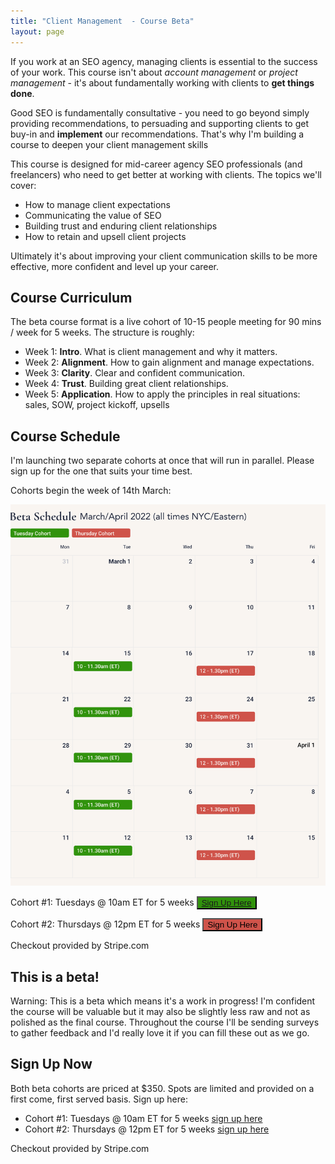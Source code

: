 ```yaml
---
title: "Client Management  - Course Beta"
layout: page
---
```


If you work at an SEO agency, managing clients is essential to the success of your work. This course isn't about *account management* or *project management* - it's about fundamentally working with clients to **get things done**.

Good SEO is fundamentally consultative - you need to go beyond simply providing recommendations, to persuading and supporting clients to get buy-in and **implement** our recommendations. That's why I'm building a course to deepen your client management skills

This course is designed for mid-career agency SEO professionals (and freelancers) who need to get better at working with clients. The topics we'll cover:

- How to manage client expectations
- Communicating the value of SEO
- Building trust and enduring client relationships
- How to retain and upsell client projects

Ultimately it's about improving your client communication skills to be more effective, more confident and level up your career.

## Course Curriculum

The beta course format is a live cohort of 10-15 people meeting for 90 mins / week for 5 weeks. The structure is roughly:

- Week 1: **Intro**. What is client management and why it matters.
- Week 2: **Alignment**. How to gain alignment and manage expectations.
- Week 3: **Clarity**. Clear and confident communication.
- Week 4: **Trust**. Building great client relationships.
- Week 5: **Application**. How to apply the principles in real situations: sales, SOW, project kickoff, upsells

## Course Schedule

<span class="red">I'm launching two separate cohorts at once that will run in parallel. Please sign up for the one that suits your time best.</span>

Cohorts begin the week of 14th March:

![](/images/2022-client-mgmt-beta-schedule.png)

Cohort #1: Tuesdays @ 10am ET for 5 weeks <button class="dib br3 ml2 pa2 f5 white bn shadow-3 pointer grow" style="background-color:#31930c"><a href="https://buy.stripe.com/dR63evfv42xNdmU8wy">Sign Up Here</a></button>

Cohort #2: Thursdays @ 12pm ET for 5 weeks <button href="https://buy.stripe.com/bIY16ngz8egv1EcaEH" class="dib br3 ml2 pa2 f5 white bn shadow-3 pointer grow" style="background-color:#cf534a">Sign Up Here</button>

<span class="f5 black-50 i">Checkout provided by Stripe.com</span>

## This is a beta!

Warning: This is a beta which means it's a work in progress! I'm confident the course will be valuable but it may also be slightly less raw and not as polished as the final course. Throughout the course I'll be sending surveys to gather feedback and I'd really love it if you can fill these out as we go.

## Sign Up Now

Both beta cohorts are priced at $350. Spots are limited and provided on a first come, first served basis. Sign up here:

- Cohort #1: Tuesdays @ 10am ET for 5 weeks [sign up here](https://buy.stripe.com/dR63evfv42xNdmU8wy)
- Cohort #2: Thursdays @ 12pm ET for 5 weeks [sign up here](https://buy.stripe.com/bIY16ngz8egv1EcaEH)

<span class="f5 black-50 i">Checkout provided by Stripe.com</span>